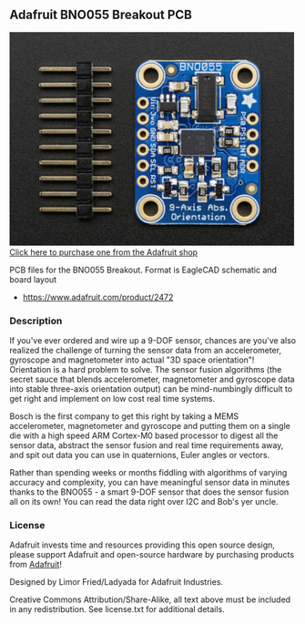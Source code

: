 ## Adafruit BNO055 Breakout PCB

<a href="http://www.adafruit.com/products/2472"><img src="assets/image.jpg?raw=true" width="500px"><br/>
Click here to purchase one from the Adafruit shop</a>

PCB files for the BNO055 Breakout. Format is EagleCAD schematic and board layout
* https://www.adafruit.com/product/2472

### Description

If you've ever ordered and wire up a 9-DOF sensor, chances are you've also realized the challenge of turning the sensor data from an accelerometer, gyroscope and magnetometer into actual "3D space orientation"! Orientation is a hard problem to solve. The sensor fusion algorithms (the secret sauce that blends accelerometer, magnetometer and gyroscope data into stable three-axis orientation output) can be mind-numbingly difficult to get right and implement on low cost real time systems.

Bosch is the first company to get this right by taking a MEMS accelerometer, magnetometer and gyroscope and putting them on a single die with a high speed ARM Cortex-M0 based processor to digest all the sensor data, abstract the sensor fusion and real time requirements away, and spit out data you can use in quaternions, Euler angles or vectors.

Rather than spending weeks or months fiddling with algorithms of varying accuracy and complexity, you can have meaningful sensor data in minutes thanks to the BNO055 - a smart 9-DOF sensor that does the sensor fusion all on its own!  You can read the data right over I2C and Bob's yer uncle.

### License

Adafruit invests time and resources providing this open source design, please support Adafruit and open-source hardware by purchasing products from [Adafruit](https://www.adafruit.com)!

Designed by Limor Fried/Ladyada for Adafruit Industries.

Creative Commons Attribution/Share-Alike, all text above must be included in any redistribution. See license.txt for additional details.
